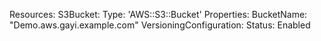 Resources:
  S3Bucket:
    Type: 'AWS::S3::Bucket'
    Properties: 
       BucketName: "Demo.aws.gayi.example.com"
       VersioningConfiguration:
        Status: Enabled
